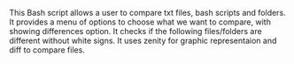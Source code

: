 This Bash script allows a user to compare txt files, bash scripts and folders.
It provides a menu of options to choose what we want to compare, with showing differences option.
It checks if the following files/folders are different without white signs.
It uses zenity for graphic representaion and diff to compare files.
